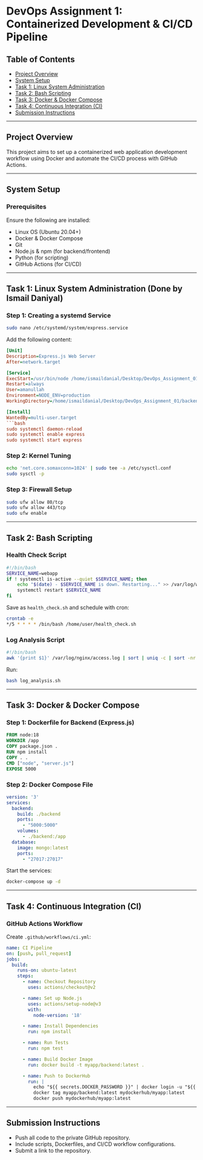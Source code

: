 # DevOps Assignment 1: Containerized Development & CI/CD Pipeline

## **Table of Contents**
- [Project Overview](#project-overview)
- [System Setup](#system-setup)
- [Task 1: Linux System Administration](#task-1-linux-system-administration)
- [Task 2: Bash Scripting](#task-2-bash-scripting)
- [Task 3: Docker & Docker Compose](#task-3-docker--docker-compose)
- [Task 4: Continuous Integration (CI)](#task-4-continuous-integration-ci)
- [Submission Instructions](#submission-instructions)

---

## **Project Overview**
This project aims to set up a containerized web application development workflow using Docker and automate the CI/CD process with GitHub Actions.

---

## **System Setup**
### **Prerequisites**
Ensure the following are installed:
- Linux OS (Ubuntu 20.04+)
- Docker & Docker Compose
- Git
- Node.js & npm (for backend/frontend)
- Python (for scripting)
- GitHub Actions (for CI/CD)

---

## **Task 1: Linux System Administration (Done by Ismail Daniyal)**

### **Step 1: Creating a systemd Service**
```bash
sudo nano /etc/systemd/system/express.service
```
Add the following content:
```ini
[Unit]
Description=Express.js Web Server
After=network.target

[Service]
ExecStart=/usr/bin/node /home/ismaildanial/Desktop/DevOps_Assignment_01/backend/app.js
Restart=always
User=amanullah
Environment=NODE_ENV=production
WorkingDirectory=/home/ismaildanial/Desktop/DevOps_Assignment_01/backend

[Install]
WantedBy=multi-user.target
```bash
sudo systemctl daemon-reload
sudo systemctl enable express
sudo systemctl start express
```

### **Step 2: Kernel Tuning**
```bash
echo 'net.core.somaxconn=1024' | sudo tee -a /etc/sysctl.conf
sudo sysctl -p
```

### **Step 3: Firewall Setup**
```bash
sudo ufw allow 80/tcp
sudo ufw allow 443/tcp
sudo ufw enable
```

---

## **Task 2: Bash Scripting**

### **Health Check Script**
```bash
#!/bin/bash
SERVICE_NAME=webapp
if ! systemctl is-active --quiet $SERVICE_NAME; then
    echo "$(date) - $SERVICE_NAME is down. Restarting..." >> /var/log/webapp_monitor.log
    systemctl restart $SERVICE_NAME
fi
```
Save as `health_check.sh` and schedule with cron:
```bash
crontab -e
*/5 * * * * /bin/bash /home/user/health_check.sh
```

### **Log Analysis Script**
```bash
#!/bin/bash
awk '{print $1}' /var/log/nginx/access.log | sort | uniq -c | sort -nr | head -3
```
Run:
```bash
bash log_analysis.sh
```

---

## **Task 3: Docker & Docker Compose**

### **Step 1: Dockerfile for Backend (Express.js)**
```dockerfile
FROM node:18
WORKDIR /app
COPY package.json .
RUN npm install
COPY . .
CMD ["node", "server.js"]
EXPOSE 5000
```

### **Step 2: Docker Compose File**
```yaml
version: '3'
services:
  backend:
    build: ./backend
    ports:
      - "5000:5000"
    volumes:
      - ./backend:/app
  database:
    image: mongo:latest
    ports:
      - "27017:27017"
```
Start the services:
```bash
docker-compose up -d
```

---

## **Task 4: Continuous Integration (CI)**

### **GitHub Actions Workflow**
Create `.github/workflows/ci.yml`:
```yaml
name: CI Pipeline
on: [push, pull_request]
jobs:
  build:
    runs-on: ubuntu-latest
    steps:
      - name: Checkout Repository
        uses: actions/checkout@v2

      - name: Set up Node.js
        uses: actions/setup-node@v3
        with:
          node-version: '18'

      - name: Install Dependencies
        run: npm install

      - name: Run Tests
        run: npm test

      - name: Build Docker Image
        run: docker build -t myapp/backend:latest .

      - name: Push to DockerHub
        run: |
          echo "${{ secrets.DOCKER_PASSWORD }}" | docker login -u "${{ secrets.DOCKER_USERNAME }}" --password-stdin
          docker tag myapp/backend:latest mydockerhub/myapp:latest
          docker push mydockerhub/myapp:latest
```

---

## **Submission Instructions**
- Push all code to the private GitHub repository.
- Include scripts, Dockerfiles, and CI/CD workflow configurations.
- Submit a link to the repository.